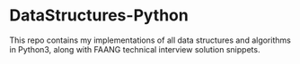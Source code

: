 # DataStructures-Python
This repo contains my implementations of all data structures and algorithms in Python3, along with FAANG technical interview solution snippets.
